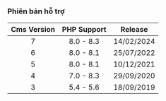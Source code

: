 ### Phiên bản hỗ trợ

| Cms Version | PHP Support |  Release   |
|:-----------:|:-----------:|:----------:|
|      7      |  8.0 - 8.3  | 14/02/2024 |
|      6      |  8.0 - 8.1  | 25/07/2022 |
|      5      |  8.0 - 8.1  | 10/12/2021 |
|      4      |  7.0 - 8.3  | 29/09/2020 |
|      3      |  5.4 - 5.6  | 18/09/2019 |